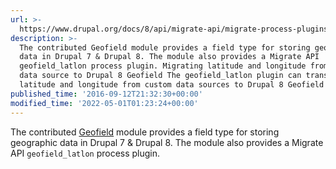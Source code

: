 ```yaml
---
url: >-
  https://www.drupal.org/docs/8/api/migrate-api/migrate-process-plugins/process-plugins-from-other-contrib-modules/contrib-process-plugin-geofield_latlon
description: >-
  The contributed Geofield module provides a field type for storing geographic
  data in Drupal 7 & Drupal 8. The module also provides a Migrate API
  geofield_latlon process plugin. Migrating latitude and longitude from a custom
  data source to Drupal 8 Geofield The geofield_latlon plugin can transform
  latitude and longitude from custom data sources to Drupal 8 Geofield values.
published_time: '2016-09-12T21:32:30+00:00'
modified_time: '2022-05-01T01:23:24+00:00'
---
```

The contributed [Geofield](https://www.drupal.org/project/geofield) module provides a field type for storing geographic data in Drupal 7 & Drupal 8\. The module also provides a Migrate API `geofield_latlon` process plugin.